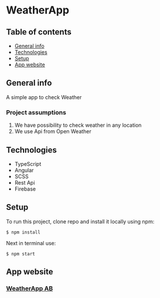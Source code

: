 # WeatherApp

## Table of contents
* [General info](#general-info)
* [Technologies](#Technologies)
* [Setup](#Setup)
* [App website](#App-website)

## General info

A simple app to check Weather

### Project assumptions
1. We have possibility to check weather in any location
2. We use Api from Open Weather

## Technologies
* TypeScript
* Angular
* SCSS
* Rest Api
* Firebase

## Setup
To run this project, clone repo and install it locally using npm:

```
$ npm install
```

Next in terminal use:
```
$ npm start
```
## App website

### [WeatherApp AB](https://ng-weatherapp-ab.web.app/)

